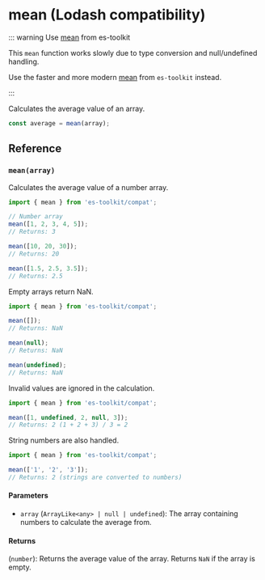 # mean (Lodash compatibility)

::: warning Use [mean](../../math/mean.md) from es-toolkit

This `mean` function works slowly due to type conversion and null/undefined handling.

Use the faster and more modern [mean](../../math/mean.md) from `es-toolkit` instead.

:::

Calculates the average value of an array.

```typescript
const average = mean(array);
```

## Reference

### `mean(array)`

Calculates the average value of a number array.

```typescript
import { mean } from 'es-toolkit/compat';

// Number array
mean([1, 2, 3, 4, 5]);
// Returns: 3

mean([10, 20, 30]);
// Returns: 20

mean([1.5, 2.5, 3.5]);
// Returns: 2.5
```

Empty arrays return NaN.

```typescript
import { mean } from 'es-toolkit/compat';

mean([]);
// Returns: NaN

mean(null);
// Returns: NaN

mean(undefined);
// Returns: NaN
```

Invalid values are ignored in the calculation.

```typescript
import { mean } from 'es-toolkit/compat';

mean([1, undefined, 2, null, 3]);
// Returns: 2 (1 + 2 + 3) / 3 = 2
```

String numbers are also handled.

```typescript
import { mean } from 'es-toolkit/compat';

mean(['1', '2', '3']);
// Returns: 2 (strings are converted to numbers)
```

#### Parameters

- `array` (`ArrayLike<any> | null | undefined`): The array containing numbers to calculate the average from.

#### Returns

(`number`): Returns the average value of the array. Returns `NaN` if the array is empty.
